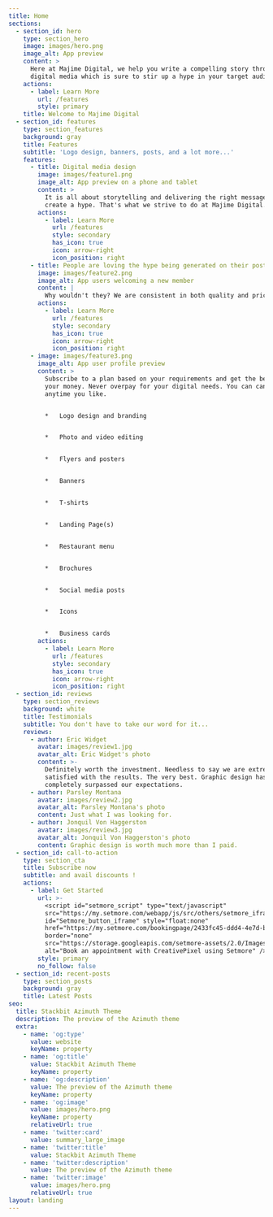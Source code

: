 ```yaml
---
title: Home
sections:
  - section_id: hero
    type: section_hero
    image: images/hero.png
    image_alt: App preview
    content: >
      Here at Majime Digital, we help you write a compelling story through
      digital media which is sure to stir up a hype in your target audience.
    actions:
      - label: Learn More
        url: /features
        style: primary
    title: Welcome to Majime Digital
  - section_id: features
    type: section_features
    background: gray
    title: Features
    subtitle: 'Logo design, banners, posts, and a lot more...'
    features:
      - title: Digital media design
        image: images/feature1.png
        image_alt: App preview on a phone and tablet
        content: >
          It is all about storytelling and delivering the right message to
          create a hype. That's what we strive to do at Majime Digital.
        actions:
          - label: Learn More
            url: /features
            style: secondary
            has_icon: true
            icon: arrow-right
            icon_position: right
      - title: People are loving the hype being generated on their posts!
        image: images/feature2.png
        image_alt: App users welcoming a new member
        content: |
          Why wouldn't they? We are consistent in both quality and pricing.
        actions:
          - label: Learn More
            url: /features
            style: secondary
            has_icon: true
            icon: arrow-right
            icon_position: right
      - image: images/feature3.png
        image_alt: App user profile preview
        content: >
          Subscribe to a plan based on your requirements and get the best out of
          your money. Never overpay for your digital needs. You can cancel
          anytime you like.


          *   Logo design and branding


          *   Photo and video editing


          *   Flyers and posters


          *   Banners


          *   T-shirts


          *   Landing Page(s)


          *   Restaurant menu


          *   Brochures


          *   Social media posts


          *   Icons


          *   Business cards
        actions:
          - label: Learn More
            url: /features
            style: secondary
            has_icon: true
            icon: arrow-right
            icon_position: right
  - section_id: reviews
    type: section_reviews
    background: white
    title: Testimonials
    subtitle: You don't have to take our word for it...
    reviews:
      - author: Eric Widget
        avatar: images/review1.jpg
        avatar_alt: Eric Widget's photo
        content: >-
          Definitely worth the investment. Needless to say we are extremely
          satisfied with the results. The very best. Graphic design has
          completely surpassed our expectations.
      - author: Parsley Montana
        avatar: images/review2.jpg
        avatar_alt: Parsley Montana's photo
        content: Just what I was looking for.
      - author: Jonquil Von Haggerston
        avatar: images/review3.jpg
        avatar_alt: Jonquil Von Haggerston's photo
        content: Graphic design is worth much more than I paid.
  - section_id: call-to-action
    type: section_cta
    title: Subscribe now
    subtitle: and avail discounts !
    actions:
      - label: Get Started
        url: >-
          <script id="setmore_script" type="text/javascript"
          src="https://my.setmore.com/webapp/js/src/others/setmore_iframe.js"></script><a
          id="Setmore_button_iframe" style="float:none"
          href="https://my.setmore.com/bookingpage/2433fc45-ddd4-4e7d-bce3-6346cbad6db8"><img
          border="none"
          src="https://storage.googleapis.com/setmore-assets/2.0/Images/Integration/book-now-blue.svg"
          alt="Book an appointment with CreativePixel using Setmore" /></a>
        style: primary
        no_follow: false
  - section_id: recent-posts
    type: section_posts
    background: gray
    title: Latest Posts
seo:
  title: Stackbit Azimuth Theme
  description: The preview of the Azimuth theme
  extra:
    - name: 'og:type'
      value: website
      keyName: property
    - name: 'og:title'
      value: Stackbit Azimuth Theme
      keyName: property
    - name: 'og:description'
      value: The preview of the Azimuth theme
      keyName: property
    - name: 'og:image'
      value: images/hero.png
      keyName: property
      relativeUrl: true
    - name: 'twitter:card'
      value: summary_large_image
    - name: 'twitter:title'
      value: Stackbit Azimuth Theme
    - name: 'twitter:description'
      value: The preview of the Azimuth theme
    - name: 'twitter:image'
      value: images/hero.png
      relativeUrl: true
layout: landing
---
```

